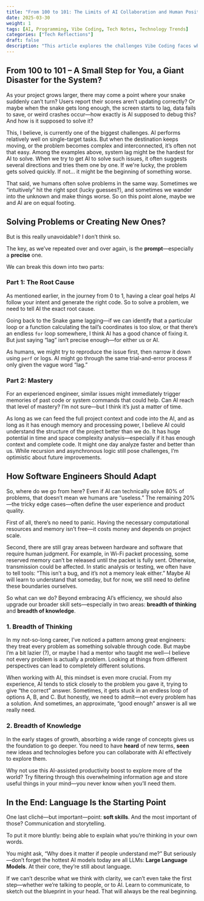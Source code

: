 ```yaml
---
title: "From 100 to 101: The Limits of AI Collaboration and Human Positioning"
date: 2025-03-30
weight: 1
tags: [AI, Programming, Vibe Coding, Tech Notes, Technology Trends]
categories: ["Tech Reflections"]
draft: false
description: "This article explores the challenges Vibe Coding faces when dealing with complex systems, and how engineers can define their place in an evolving development landscape."
---
```


## From 100 to 101 – A Small Step for You, a Giant Disaster for the System?

As your project grows larger, there may come a point where your snake suddenly can’t turn? Users report their scores aren’t updating correctly? Or maybe when the snake gets long enough, the screen starts to lag, data fails to save, or weird crashes occur—how exactly is AI supposed to debug this? And how is it supposed to solve it?

This, I believe, is currently one of the biggest challenges. AI performs relatively well on single-target tasks. But when the destination keeps moving, or the problem becomes complex and interconnected, it’s often not that easy. Among the examples above, system lag might be the hardest for AI to solve. When we try to get AI to solve such issues, it often suggests several directions and tries them one by one. If we're lucky, the problem gets solved quickly. If not… it might be the beginning of something worse.

That said, we humans often solve problems in the same way. Sometimes we “intuitively” hit the right spot (lucky guesses?), and sometimes we wander into the unknown and make things worse. So on this point alone, maybe we and AI are on equal footing.

## Solving Problems or Creating New Ones?

But is this really unavoidable? I don’t think so.

The key, as we’ve repeated over and over again, is the **prompt**—especially a **precise** one.

We can break this down into two parts:

### Part 1: The Root Cause

As mentioned earlier, in the journey from 0 to 1, having a clear goal helps AI follow your intent and generate the right code. So to solve a problem, we need to tell AI the exact root cause.

Going back to the Snake game lagging—if we can identify that a particular loop or a function calculating the tail’s coordinates is too slow, or that there’s an endless `for` loop somewhere, I think AI has a good chance of fixing it. But just saying “lag” isn’t precise enough—for either us or AI.

As humans, we might try to reproduce the issue first, then narrow it down using `perf` or logs. AI might go through the same trial-and-error process if only given the vague word “lag.”

### Part 2: Mastery

For an experienced engineer, similar issues might immediately trigger memories of past code or system commands that could help. Can AI reach that level of mastery? I’m not sure—but I think it’s just a matter of time.

As long as we can feed the full project context and code into the AI, and as long as it has enough memory and processing power, I believe AI could understand the structure of the project better than we do. It has huge potential in time and space complexity analysis—especially if it has enough context and complete code. It might one day analyze faster and better than us. While recursion and asynchronous logic still pose challenges, I’m optimistic about future improvements.

## How Software Engineers Should Adapt

So, where do we go from here? Even if AI can technically solve 80% of problems, that doesn’t mean we humans are “useless.” The remaining 20%—the tricky edge cases—often define the user experience and product quality.

First of all, there’s no need to panic. Having the necessary computational resources and memory isn’t free—it costs money and depends on project scale.

Second, there are still gray areas between hardware and software that require human judgment. For example, in Wi-Fi packet processing, some reserved memory can’t be released until the packet is fully sent. Otherwise, transmission could be affected. In static analysis or testing, we often have to tell tools: “This isn’t a bug, and it’s not a memory leak either.” Maybe AI will learn to understand that someday, but for now, we still need to define these boundaries ourselves.

So what can we do? Beyond embracing AI’s efficiency, we should also upgrade our broader skill sets—especially in two areas: **breadth of thinking** and **breadth of knowledge**.

### 1. Breadth of Thinking

In my not-so-long career, I’ve noticed a pattern among great engineers: they treat every problem as something solvable through code. But maybe I’m a bit lazier (?), or maybe I had a mentor who taught me well—I believe not every problem is actually a problem. Looking at things from different perspectives can lead to completely different solutions.

When working with AI, this mindset is even more crucial. From my experience, AI tends to stick closely to the problem you gave it, trying to give “the correct” answer. Sometimes, it gets stuck in an endless loop of options A, B, and C. But honestly, we need to admit—not every problem has a solution. And sometimes, an approximate, “good enough” answer is all we really need.

### 2. Breadth of Knowledge

In the early stages of growth, absorbing a wide range of concepts gives us the foundation to go deeper. You need to have **heard** of new terms, **seen** new ideas and technologies before you can collaborate with AI effectively to explore them.

Why not use this AI-assisted productivity boost to explore more of the world? Try filtering through this overwhelming information age and store useful things in your mind—you never know when you’ll need them.

## In the End: Language Is the Starting Point

One last cliché—but important—point: **soft skills**. And the most important of those? Communication and storytelling.

To put it more bluntly: being able to explain what you’re thinking in your own words.

You might ask, “Why does it matter if people understand me?” But seriously—don’t forget the hottest AI models today are all LLMs: **Large Language Models**. At their core, they’re still about language.

If we can’t describe what we think with clarity, we can’t even take the first step—whether we’re talking to people, or to AI. Learn to communicate, to sketch out the blueprint in your head. That will always be the real beginning.
